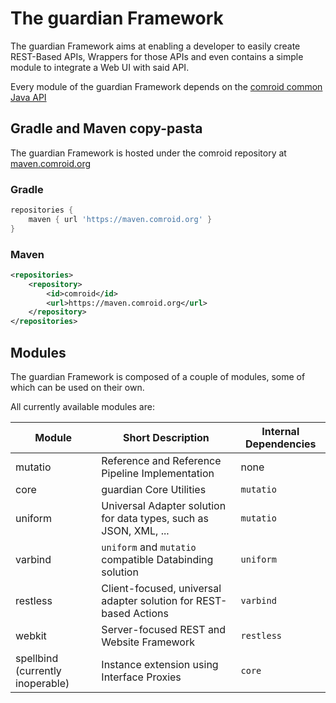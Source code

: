 # The guardian Framework

The guardian Framework aims at enabling a developer to easily create REST-Based APIs, Wrappers for those APIs and even
contains a simple module to integrate a Web UI with said API.

Every module of the guardian Framework depends on the [comroid common Java API](https://github.com/comroid-git/api)

## Gradle and Maven copy-pasta

The guardian Framework is hosted under the comroid repository
at [maven.comroid.org](https://maven.comroid.org/org/comroid)

### Gradle

```groovy
repositories {
    maven { url 'https://maven.comroid.org' }
}
```

### Maven

```xml
<repositories>
    <repository>
        <id>comroid</id>
        <url>https://maven.comroid.org</url>
    </repository>
</repositories>
```

## Modules

The guardian Framework is composed of a couple of modules, some of which can be used on their own.

All currently available modules are:

| Module                           | Short Description                                                 | Internal Dependencies |
|----------------------------------|-------------------------------------------------------------------|-----------------------|
| mutatio                          | Reference and Reference Pipeline Implementation                   | none                  |
| core                             | guardian Core Utilities                                           | `mutatio`             |
| uniform                          | Universal Adapter solution for data types, such as JSON, XML, ... | `mutatio`             |
| varbind                          | `uniform` and `mutatio` compatible Databinding solution           | `uniform`             |
| restless                         | Client-focused, universal adapter solution for REST-based Actions | `varbind`             |
| webkit                           | Server-focused REST and Website Framework                         | `restless`            |
| spellbind (currently inoperable) | Instance extension using Interface Proxies                        | `core`                |

